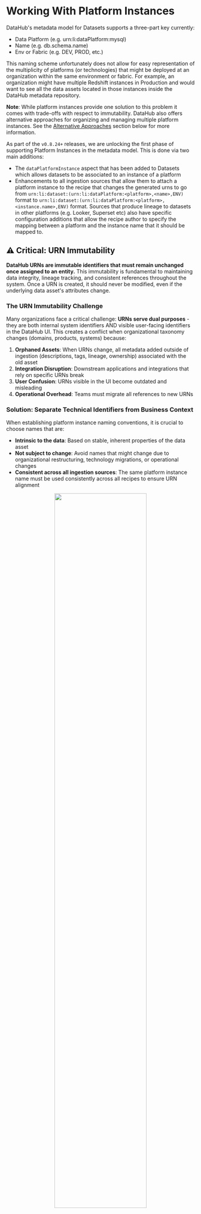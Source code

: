 # Working With Platform Instances

DataHub's metadata model for Datasets supports a three-part key currently:

- Data Platform (e.g. urn:li:dataPlatform:mysql)
- Name (e.g. db.schema.name)
- Env or Fabric (e.g. DEV, PROD, etc.)

This naming scheme unfortunately does not allow for easy representation of the multiplicity of platforms (or technologies) that might be deployed at an organization within the same environment or fabric. For example, an organization might have multiple Redshift instances in Production and would want to see all the data assets located in those instances inside the DataHub metadata repository.

**Note**: While platform instances provide one solution to this problem it comes with trade-offs with respect to immutability. DataHub also offers alternative approaches for organizing and managing multiple platform instances. See the [Alternative Approaches](#alternative-approaches) section below for more information.

As part of the `v0.8.24+` releases, we are unlocking the first phase of supporting Platform Instances in the metadata model. This is done via two main additions:

- The `dataPlatformInstance` aspect that has been added to Datasets which allows datasets to be associated to an instance of a platform
- Enhancements to all ingestion sources that allow them to attach a platform instance to the recipe that changes the generated urns to go from `urn:li:dataset:(urn:li:dataPlatform:<platform>,<name>,ENV)` format to `urn:li:dataset:(urn:li:dataPlatform:<platform>,<instance.name>,ENV)` format. Sources that produce lineage to datasets in other platforms (e.g. Looker, Superset etc) also have specific configuration additions that allow the recipe author to specify the mapping between a platform and the instance name that it should be mapped to.

## ⚠️ Critical: URN Immutability

**DataHub URNs are immutable identifiers that must remain unchanged once assigned to an entity.** This immutability is fundamental to maintaining data integrity, lineage tracking, and consistent references throughout the system. Once a URN is created, it should never be modified, even if the underlying data asset's attributes change.

### The URN Immutability Challenge

Many organizations face a critical challenge: **URNs serve dual purposes** - they are both internal system identifiers AND visible user-facing identifiers in the DataHub UI. This creates a conflict when organizational taxonomy changes (domains, products, systems) because:

1. **Orphaned Assets**: When URNs change, all metadata added outside of ingestion (descriptions, tags, lineage, ownership) associated with the old asset
2. **Integration Disruption**: Downstream applications and integrations that rely on specific URNs break
3. **User Confusion**: URNs visible in the UI become outdated and misleading
4. **Operational Overhead**: Teams must migrate all references to new URNs

### Solution: Separate Technical Identifiers from Business Context

When establishing platform instance naming conventions, it is crucial to choose names that are:

- **Intrinsic to the data**: Based on stable, inherent properties of the data asset
- **Not subject to change**: Avoid names that might change due to organizational restructuring, technology migrations, or operational changes
- **Consistent across all ingestion sources**: The same platform instance name must be used consistently across all recipes to ensure URN alignment

<p align="center">
  <img width="70%"  src="https://raw.githubusercontent.com/datahub-project/static-assets/main/imgs/platform-instances-for-ingestion.png"/>
</p>

## Naming Platform Instances

When configuring a platform instance, choose an instance name that is understandable and will be stable for the foreseeable future. e.g. `core_warehouse` or `finance_redshift` are allowed names, as are pure guids like `a37dc708-c512-4fe4-9829-401cd60ed789`. Remember that whatever instance name you choose, you will need to specify it in more than one recipe to ensure that the identifiers produced by different sources will line up.

### Best Practices for Platform Instance Naming

To ensure URN immutability and long-term stability, platform instance names should be **technical identifiers** that are intrinsic to the infrastructure, not business concepts. Use DataHub's built-in features for domains, ownership, and business context.

**✅ Good Examples:**

- **Infrastructure identifiers**: `us-east-1-cluster-1`, `eu-west-2-cluster-2`
- **Technical naming**: `primary-redshift`, `secondary-mysql`, `analytics-snowflake`
- **GUIDs/UUIDs**: `a37dc708-c512-4fe4-9829-401cd60ed789`
- **Infrastructure codes**: `rds-prod-001`, `redshift-analytics-01`

**❌ Avoid These Patterns:**

- **Organizational taxonomy**: `company.domain.product.system` (domains, products, systems change)
- **Business domain names**: `customer_data_warehouse`, `finance_redshift` (use DataHub domains instead)
- **Ownership references**: `john_warehouse`, `sarah_analytics` (use DataHub ownership features)
- **Version numbers**: `redshift_v2`, `mysql_8_0` (use DataHub's versioning capabilities)
- **Temporary indicators**: `temp_warehouse`, `migration_db`
- **Technology migration names**: `legacy_mysql`, `old_redshift` (use DataHub tags instead)

**Key Principles:**

1. **Technical focus**: Use infrastructure-level identifiers, not business concepts
2. **Stability**: Choose names that reflect permanent technical characteristics
3. **Consistency**: Use the same naming pattern across all platform instances
4. **Uniqueness**: Ensure each platform instance has a unique identifier
5. **Separation of concerns**: Use DataHub's domain and ownership features for business context

**Note**: Business context like domains, ownership, data classification, and technology migration status should be managed through DataHub's dedicated features (domains, ownership, tags, etc.) rather than embedded in the platform instance name. Environment information is best handled by tags instead of fabric type which allows for promotion over time, and versioning should use DataHub's versioning capabilities.

## Enabling Platform Instances

Read the Ingestion source specific guides for how to enable platform instances in each of them.
The general pattern is to add an additional optional configuration parameter called `platform_instance`.

e.g. here is how you would configure a recipe to ingest a mysql instance that you want to call `primary-mysql`

```yaml
source:
  type: mysql
  config:
    # Coordinates
    host_port: localhost:3306
    platform_instance: primary-mysql
    database: dbname

    # Credentials
    username: root
    password: example

sink:
  # sink configs
```

## Alternative Solutions to URN Immutability Challenges

Instead of changing URNs when organizational taxonomy evolves, DataHub provides several alternative approaches that maintain URN immutability while enabling flexible business context management:

### Recommended Approach: Separate Technical from Business Context

The most effective solution is to design your platform instance naming to be **technically stable** while using DataHub's metadata features for **business context**:

1. **Use Stable Technical Identifiers**: Design platform instance names that won't change

   - ✅ `us-east-1-cluster-001`, `anomalo-prod-01`, `primary-redshift`
   - ❌ `company.domain.product.system` (changes when taxonomy evolves)

2. **Leverage DataHub's Business Context Features**:
   - **Data Products**: Group related assets for business purposes
   - **Tags and Custom Properties**: Add flexible metadata that can be updated
   - **Glossary Terms**: Associate business concepts with technical assets
   - **Domains**: Use DataHub domains for business domain classification

## Detailed Alternative Approaches

DataHub offers several organizational concepts that can complement or serve as alternatives to platform instances:

### Data Products

**Data Products** group related data assets for business purposes, following data mesh principles:

- **Domain-Oriented**: Owned by specific business teams
- **Cohesive Units**: Related assets (tables, dashboards, pipelines) managed together
- **Business Context**: Focus on business value and consumer needs
- **Cross-Platform**: Can span multiple platform instances

**Example Data Product**:

```
Customer Analytics Data Product
├── Tables from Redshift Cluster 1
├── Tables from Snowflake Analytics
├── Dashboards from Looker
└── Pipelines from Airflow
```

### Additional Metadata Management Approaches

DataHub offers several other ways to handle organizational context without changing URNs:

#### Tags and Labels

- **Purpose**: Add flexible metadata context without changing URNs
- **Use Cases**:
  - Tag datasets with organizational context (domain, product, system)
  - Add environment-specific labels
  - Mark migration status or legacy systems
- **Benefits**: Flexible, searchable, and can be updated without URN changes
- **Example**: Tag a dataset with `domain.voice`, `product.billing`, `system.anomalo`

#### Custom Properties

- **Purpose**: Add structured metadata to entities
- **Use Cases**:
  - Store organizational taxonomy as structured data
  - Add infrastructure-specific metadata
  - Track business context that changes over time
- **Benefits**: Structured data that can be queried and filtered
- **Example**: Add custom property `org_domain: "voice"` that can be updated when domain changes

#### Glossary Terms and Business Context

- **Purpose**: Associate business meaning with technical assets
- **Use Cases**:
  - Link datasets to business concepts
  - Associate platform instances with business domains
  - Create business-friendly groupings
- **Benefits**: Bridges technical and business perspectives
- **Example**: Associate datasets with glossary term "Customer Billing" that can be renamed without affecting URNs

#### Search and Discovery Features

- **Purpose**: Find and organize assets without changing URNs
- **Use Cases**:
  - Search by organizational tags
  - Filter by custom properties
  - Use saved searches for common organizational queries
- **Benefits**: Flexible discovery without structural changes

#### DataHub Actions and Automation

- **Purpose**: Automate metadata management
- **Use Cases**:
  - Auto-tag datasets based on organizational context
  - Automatically assign ownership based on business rules
  - Sync metadata across platform instances
- **Benefits**: Reduces manual effort and ensures consistency

### Comparison of Approaches

| Approach               | URN Impact  | Flexibility | Complexity | Best Use Case                               |
| ---------------------- | ----------- | ----------- | ---------- | ------------------------------------------- |
| **Platform Instances** | Changes URN | Low         | Low        | Technical differentiation needed in URNs    |
| **Data Products**      | No change   | High        | High       | Business-oriented grouping across platforms |
| **Tags/Labels**        | No change   | High        | Low        | Flexible metadata and searchable context    |
| **Custom Properties**  | No change   | Medium      | Medium     | Structured metadata storage                 |
| **Glossary Terms**     | No change   | High        | Medium     | Business context and domain association     |
| **Search Features**    | No change   | High        | Low        | Discovery and organization without changes  |
| **Automation**         | No change   | Medium      | High       | Consistent metadata management              |

### Choosing the Right Approach

- **Platform Instances**: When you need technical differentiation in URNs
- **Data Products**: When you need business-oriented grouping across platforms
- **Tags/Labels**: When you need flexible, searchable metadata
- **Custom Properties**: When you need structured metadata storage
- **Glossary Terms**: When you need business context association
- **Combined Approach**: Use multiple concepts together for comprehensive organization

## Summary

Platform instances and data products each address different aspects of data organization in DataHub. Platform instances modify URNs to include technical identifiers, while data products provide organizational structure without changing the physical identity of the asset. For organizations with evolving taxonomy, the key is to separate technical identifiers (in URNs) from business context (in metadata), ensuring both immutability and flexibility.
